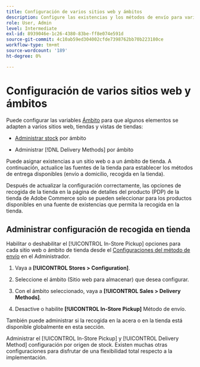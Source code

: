 ```yaml
---
title: Configuración de varios sitios web y ámbitos
description: Configure las existencias y los métodos de envío para varios sitios web y ámbitos de almacenamiento.
role: User, Admin
level: Intermediate
exl-id: 8939046e-1c26-4380-83be-ff8e074e591d
source-git-commit: 4c10ab59ed304002cfde7398762bb70b223180ce
workflow-type: tm+mt
source-wordcount: '189'
ht-degree: 0%

---
```


# Configuración de varios sitios web y ámbitos

Puede configurar las variables [Ámbito](https://docs.magento.com/user-guide/configuration/scope.html) para que algunos elementos se adapten a varios sitios web, tiendas y vistas de tiendas:

- [Administrar stock](https://docs.magento.com/user-guide/catalog/inventory-stock.html) por ámbito

- Administrar [!DNL Delivery Methods] por ámbito

Puede asignar existencias a un sitio web o a un ámbito de tienda. A continuación, actualice las fuentes de la tienda para establecer los métodos de entrega disponibles (envío a domicilio, recogida en la tienda).

Después de actualizar la configuración correctamente, las opciones de recogida de la tienda en la página de detalles del producto (PDP) de la tienda de Adobe Commerce solo se pueden seleccionar para los productos disponibles en una fuente de existencias que permita la recogida en la tienda.

## Administrar configuración de recogida en tienda

Habilitar o deshabilitar el [!UICONTROL In-Store Pickup] opciones para cada sitio web o ámbito de tienda desde el [Configuraciones del método de envío](enable-general.md#delivery-methods) en el Administrador.

1. Vaya a **[!UICONTROL Stores > Configuration]**.

1. Seleccione el ámbito (Sitio web para almacenar) que desea configurar.

1. Con el ámbito seleccionado, vaya a **[!UICONTROL Sales > Delivery Methods]**.

1. Desactive o habilite **[!UICONTROL In-Store Pickup]** Método de envío.

También puede administrar si la recogida en la acera o en la tienda está disponible globalmente en esta sección.

Administrar el [!UICONTROL In-Store Pickup] y [!UICONTROL Delivery Method] configuración por origen de stock. Existen muchas otras configuraciones para disfrutar de una flexibilidad total respecto a la implementación.
